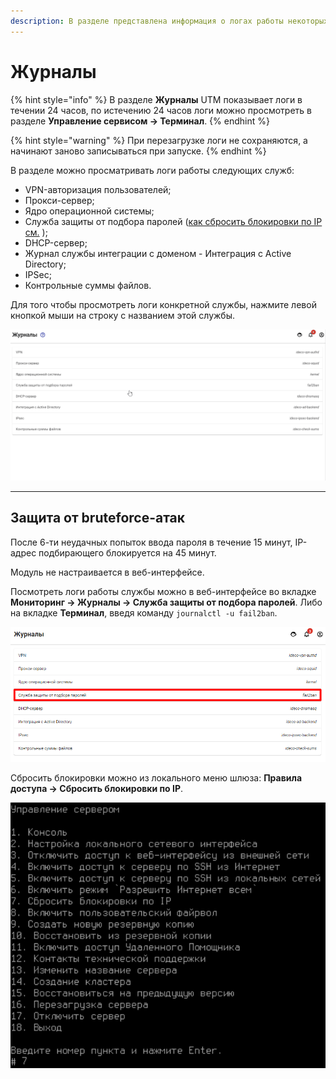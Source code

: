 ```yaml
---
description: В разделе представлена информация о логах работы некоторых служб.
---
```


# Журналы

{% hint style="info" %}
В разделе **Журналы** UTM показывает логи в течении 24 часов, по истечению 24 часов логи можно просмотреть в разделе **Управление сервисом -&gt; Терминал**. 
{% endhint %}

{% hint style="warning" %}
При перезагрузке логи не сохраняются, а начинают заново записываться при запуске.
{% endhint %}

В разделе можно просматривать логи работы следующих служб:

* VPN-авторизация пользователей;
* Прокси-сервер;
* Ядро операционной системы;
* Служба защиты от подбора паролей \([как сбросить блокировки по IP см.](logs.md#zashita-ot-bruteforce-atak) \);
* DHCP-сервер;
* Журнал службы интеграции с доменом - Интеграция с Active Directory;
* IPSec;
* Контрольные суммы файлов.

Для того чтобы просмотреть логи конкретной службы, нажмите левой кнопкой мыши на строку с названием этой службы.

![](../../.gitbook/assets/monitor-log.gif)

---
## Защита от bruteforce-атак

После 6-ти неудачных попыток ввода пароля в течение 15 минут, IP-адрес подбирающего блокируется на 45 минут.

Модуль не настраивается в веб-интерфейсе.

Посмотреть логи работы службы можно в веб-интерфейсе во вкладке **Мониторинг -&gt; Журналы -&gt; Служба защиты от подбора паролей**. Либо на вкладке **Терминал**, введя команду `journalctl -u fail2ban`.

![](../../.gitbook/assets/bruteforce-logs.png)

Сбросить блокировки можно из локального меню шлюза: **Правила доступа -&gt; Сбросить блокировки по IP**.

![](../../.gitbook/assets/bruteforce.png)